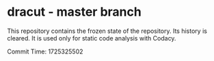 # dracut - master branch

This repository contains the frozen state of the repository.
Its history is cleared. It is used only for static code
analysis with Codacy.

Commit Time: 1725325502